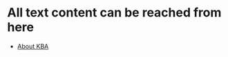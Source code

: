 # All text content can be reached from here

- [About KBA](https://github.com/ceh-2000/KBAText/blob/main/about.md)
